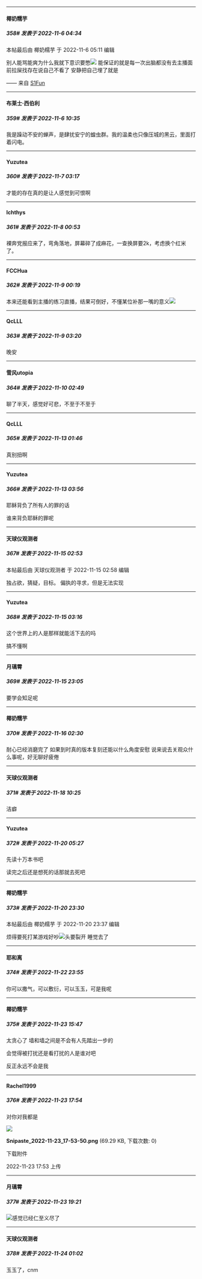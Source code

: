 

*****

####  椰奶糯芋  
##### 358#       发表于 2022-11-6 04:34

 本帖最后由 椰奶糯芋 于 2022-11-6 05:11 编辑 

别人能骂能爽为什么我就下意识要憋<img src="https://static.saraba1st.com/image/smiley/face2017/067.png" referrerpolicy="no-referrer">
能保证的就是每一次出脑都没有去主播面前拉屎找存在说自己不看了 安静把自己埋了就是

—— 来自 [S1Fun](https://s1fun.koalcat.com)



*****

####  布莱士·西伯利  
##### 359#       发表于 2022-11-6 10:35

我是躁动不安的蝉声，是肆扰安宁的蝗虫群。我的温柔也只像压城的黑云，里面打着闪电。



*****

####  Yuzutea  
##### 360#       发表于 2022-11-7 03:17

才能的存在真的是让人感觉到可恨啊



*****

####  Ichthys  
##### 361#       发表于 2022-11-8 00:53

裸奔党报应来了，弯角落地，屏幕碎了成麻花，一查换屏要2k，考虑换个红米了。



*****

####  FCCHua  
##### 362#       发表于 2022-11-9 00:19

本来还能看到主播的练习直播，结果可倒好，不懂某位补那一嘴的意义<img src="https://static.saraba1st.com/image/smiley/face2017/020.png" referrerpolicy="no-referrer">



*****

####  QcLLL  
##### 363#       发表于 2022-11-9 03:20

晚安



*****

####  雪风utopia  
##### 364#       发表于 2022-11-10 02:49

聊了半天，感觉好可悲，不至于不至于



*****

####  QcLLL  
##### 365#       发表于 2022-11-13 01:46

真别扭啊



*****

####  Yuzutea  
##### 366#       发表于 2022-11-13 03:56

耶稣背负了所有人的罪的话

谁来背负耶稣的罪呢



*****

####  天球仪观测者  
##### 367#       发表于 2022-11-15 02:53

 本帖最后由 天球仪观测者 于 2022-11-15 02:58 编辑 

独占欲，猜疑，目标。
偏执的寻求，但是无法实现

*****

####  Yuzutea  
##### 368#       发表于 2022-11-15 03:16

这个世界上的人是那样就能活下去的吗

搞不懂啊



*****

####  月璃霄  
##### 369#       发表于 2022-11-15 23:05

要学会知足呢



*****

####  椰奶糯芋  
##### 370#       发表于 2022-11-16 02:30

耐心已经消磨完了 如果到时真的版本复刻还能以什么角度安慰 说来说去关观众什么事呢，好无聊好疲倦



*****

####  天球仪观测者  
##### 371#       发表于 2022-11-18 10:25

洁癖



*****

####  Yuzutea  
##### 372#       发表于 2022-11-20 05:27

先读十万本书吧

读完之后还是想死的话那就去死吧



*****

####  椰奶糯芋  
##### 373#       发表于 2022-11-20 23:30

 本帖最后由 椰奶糯芋 于 2022-11-20 23:37 编辑 

烦得要死打某游戏好吵<img src="https://static.saraba1st.com/image/smiley/face2017/122.png" referrerpolicy="no-referrer">头要裂开 睡觉去了



*****

####  耶和离  
##### 374#       发表于 2022-11-22 23:55

你可以撒气，可以敷衍，可以玉玉，可是我呢



*****

####  椰奶糯芋  
##### 375#       发表于 2022-11-23 15:47

太贪心了 墙和墙之间是不会有人先踏出一步的

会觉得被打扰还是看打扰的人是谁对吧

反正永远不会是我



*****

####  Rachel1999  
##### 376#       发表于 2022-11-23 17:54

对你对我都是

<img src="https://img.saraba1st.com/forum/202211/23/175357uublzrlyiisiz86u.png" referrerpolicy="no-referrer">

<strong>Snipaste_2022-11-23_17-53-50.png</strong> (69.29 KB, 下载次数: 0)

下载附件

2022-11-23 17:53 上传



*****

####  月璃霄  
##### 377#       发表于 2022-11-23 19:21

<img src="https://static.saraba1st.com/image/smiley/face2017/065.png" referrerpolicy="no-referrer">感觉已经仁至义尽了



*****

####  天球仪观测者  
##### 378#       发表于 2022-11-24 01:02

玉玉了，cnm

